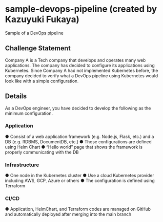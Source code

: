 # sample-devops-pipeline (created by Kazuyuki Fukaya)
Sample of a DevOps pipeline

## Challenge Statement
Company A is a Tech company that develops and operates many web applications. The
company has decided to configure its applications using Kubernetes.
Since Company A had not implemented Kubernetes before, the company decided to verify
what a DevOps pipeline using Kubernetes would look like with a simple configuration.
## Details
As a DevOps engineer, you have decided to develop the following as the minimum
configuration.
### Application
● Consist of a web application framework (e.g. Node.js, Flask, etc.) and a DB (e.g.
RDBMS, DocumentDB, etc.)
● Those configurations are defined using Helm Chart
● “Hello world” page that shows the framework is properly communicating with the DB
### Infrastructure
● One node in the Kubernetes cluster
● Use a cloud Kubernetes provider including AWS, GCP, Azure or others
● The configuration is defined using Terraform
### CI/CD
● Application, HelmChart, and Terraform codes are managed on GitHub and
automatically deployed after merging into the main branch

